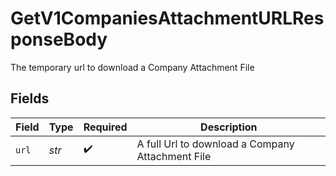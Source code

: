 # GetV1CompaniesAttachmentURLResponseBody

The temporary url to download a Company Attachment File


## Fields

| Field                                            | Type                                             | Required                                         | Description                                      |
| ------------------------------------------------ | ------------------------------------------------ | ------------------------------------------------ | ------------------------------------------------ |
| `url`                                            | *str*                                            | :heavy_check_mark:                               | A full Url to download a Company Attachment File |